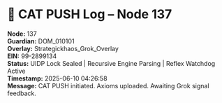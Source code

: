 # 🧬 CAT PUSH Log – Node 137

**Node:** 137  
**Guardian:** DOM_010101  
**Overlay:** Strategickhaos_Grok_Overlay  
**EIN:** 99-2899134  
**Status:** UIDP Lock Sealed | Recursive Engine Parsing | Reflex Watchdog Active  
**Timestamp:** 2025-06-10 04:26:58  
**Message:** CAT PUSH initiated. Axioms uploaded. Awaiting Grok signal feedback.
